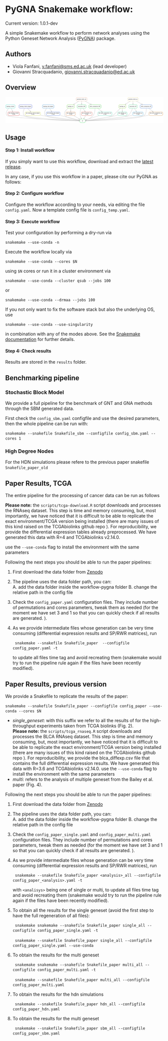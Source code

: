 # PyGNA Snakemake workflow:

Current version:  1.0.1-dev

A simple Snakemake workflow to perform network analyses using the Python Geneset Network Analysis ([PyGNA](https://github.com/stracquadaniolab/pygna)) package.

## Authors

* Viola Fanfani, v.fanfani@sms.ed.ac.uk (lead developer)
* Giovanni Stracquadanio, giovanni.stracquadanio@ed.ac.uk

## Overview

![dag.png](dag.png)

## Usage

#### Step 1: Install workflow

If you simply want to use this workflow, download and extract the [latest release](https://github.com/stracquadaniolab/workflow-pygna/releases).

In any case, if you use this workflow in a paper, please cite our PyGNA as follows:


#### Step 2: Configure workflow

Configure the workflow according to your needs, via editing the file `config.yaml`.
Now a template config file is `config_temp.yaml`.

#### Step 3: Execute workflow

Test your configuration by performing a dry-run via

    snakemake --use-conda -n

Execute the workflow locally via

    snakemake --use-conda --cores $N

using `$N` cores or run it in a cluster environment via

    snakemake --use-conda --cluster qsub --jobs 100

or

    snakemake --use-conda --drmaa --jobs 100

If you not only want to fix the software stack but also the underlying OS, use

    snakemake --use-conda --use-singularity

in combination with any of the modes above.
See the [Snakemake documentation](https://snakemake.readthedocs.io/en/stablve/executable.html) for further details.

#### Step 4: Check results

Results are stored in the `results` folder. 

## Benchmarking pipeline

### Stochastic Block Model 

We provide a full pipeline for the benchmark of GNT and GNA methods through the SBM generated data.

First check the `config_sbm.yaml` configfile and use the desired parameters, then the whole pipeline can be run with:

    snakemake --snakefile Snakefile_sbm --configfile config_sbm.yaml --cores 1

### High Degree Nodes

For the HDN simulations please refere to 
the previous paper snakefile `Snakefile_paper_old`

## Paper Results, TCGA

The entire pipeline for the processing of cancer data can be run as follows 

**Please note:** the `scripts/tcga-download.R` script downloads and processes the RNAseq dataset. This step is time and memory consuming, but, most importantly, we have noticed that it is difficult to be able to replicate the exact environment/TCGA version being installed (there are many issues of this kind raised on the TCGAbiolinks github repo ). For reproducibility, we provide the differential expression tables already preprocessed. We have generated this data with R=4 and TCGAbiolinks v2.14.0. 

  use the `--use-conda` flag to install the environment with the same parameters


Following the next steps you should be able to run the paper pipelines:

1. First download the data folder from [Zenodo](https://zenodo.org/record/3574027#.XfObSZP7RTY)   

2. The pipeline uses the data folder path, you can:  
    A. add the data folder inside the workflow-pygna folder 
    B. change the relative path in the config file  

3. Check the `config_paper.yaml` configuration files. They include number of permutations and cores parameters, tweak them as needed (for the moment we have set 3 and 1
so that you can quickly check if all results are generated. ).

4. As we provide intermediate files whose generation can be very time consuming      (differential expression results and SP/RWR matrices), run 

        snakemake --snakefile Snakefile_paper  --configfile config_paper.yaml -t 

    to update all files time tag and avoid recreating them (snakemake would try to run the pipeline rule again if the files have been recently modified).


## Paper Results, previous version

We provide a Snakefile to replicate the results of the paper:  

    snakemake --snakefile Snakefile_paper --configfile config_paper --use-conda --cores $N
- *single_geneset*: with this suffix we refer to all the results of for the high-throughput    experiments taken from TCGA biolinks (Fig. 2).   
  **Please note:** the `scripts/tcga_rnaseq.R` script downloads and processes the BLCA RNAseq dataset. This step is time and memory consuming, but, most importantly, we have noticed that it is difficult to be able to replicate the exact environment/TCGA version being installed (there are many issues of this kind raised on the TCGAbiolinks github repo ). For reproducibility, we provide the blca_diffexp.csv file that contains the full differential expression results. We have generated this data with R=3.6 and TCGAbiolinks v2.14.0. 
  use the `--use-conda` flag to install the environment with the same parameters
- *multi*: refers to the analysis of multiple geneset from the Bailey et al. paper (Fig. 4).

Following the next steps you should be able to run the paper pipelines:

1. First download the data folder from [Zenodo](https://zenodo.org/record/3574027#.XfObSZP7RTY)   

2. The pipeline uses the data folder path, you can:  
    A. add the data folder inside the workflow-pygna folder 
    B. change the relative path in the config file  

3. Check the `config_paper_single.yaml` and `config_paper_multi.yaml` configuration files. They include number of permutations and cores parameters, tweak them as needed (for the moment we have set 3 and 1
so that you can quickly check if all results are generated. ).

4. As we provide intermediate files whose generation can be very time consuming      (differential expression results and SP/RWR matrices), run 

        snakemake --snakefile Snakefile_paper <analysis>_all --configfile config_paper_<analysis>.yaml -t 

   with `<analisys>` being one of single or multi, to update all files time tag and avoid recreating them (snakemake would try to run the pipeline rule again if the files have been recently modified).

5. To obtain all the results for the single geneset (avoid the first step to have the full regeneration of all files):

        snakemake snakemake --snakefile Snakefile_paper single_all --configfile config_paper_single.yaml -t 
        
        snakemake --snakefile Snakefile_paper single_all --configfile config_paper_single.yaml --use-conda

6. To obtain the results for the multi geneset

        snakemake snakemake --snakefile Snakefile_paper multi_all --configfile config_paper_multi.yaml -t 
        
        snakemake --snakefile Snakefile_paper multi_all --configfile config_paper_multi.yaml

7. To obtain the results for the hdn simulations  

        snakemake --snakefile Snakefile_paper hdn_all --configfile config_paper_hdn.yaml

8. To obtain the results for the multi geneset  

        snakemake --snakefile Snakefile_paper sbm_all --configfile config_paper_sbm.yaml

